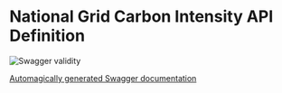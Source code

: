 # National Grid Carbon Intensity API Definition

![Swagger validity](https://img.shields.io/swagger/valid/2.0/https/raw.githubusercontent.com/carbon-intensity/api-definitions/master/carbon-intensity.yml.svg)

[Automagically generated Swagger documentation](https://carbon-intensity.github.io/api-definitions/)
